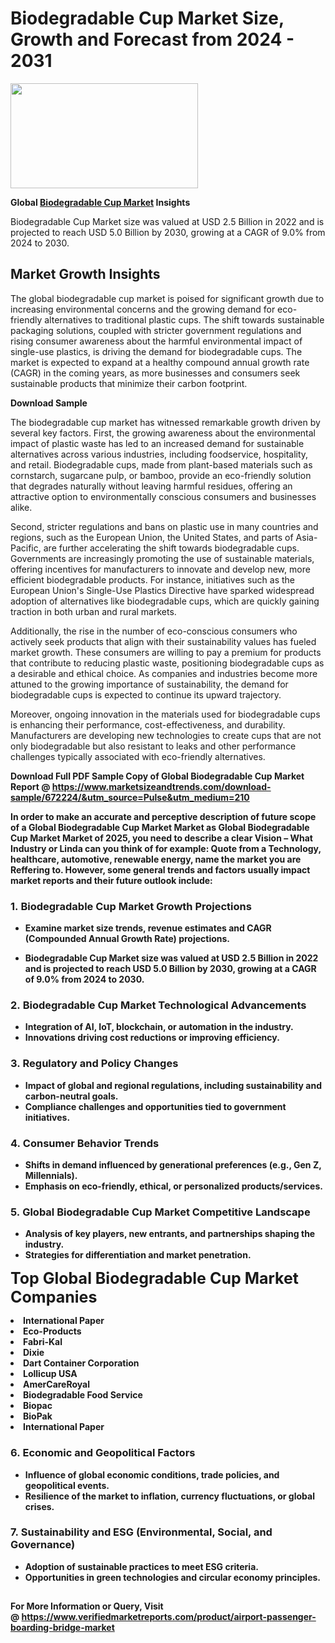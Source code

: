<H1>Biodegradable Cup Market Size, Growth and Forecast from 2024 - 2031</H1><img class="aligncenter size-medium wp-image-584254" src="https://thirdeyenews.in/wp-content/uploads/2024/09/Global-Market-Research-300x168.jpeg" alt="" width="300" height="168" /><p><strong>Global&nbsp;<a href="https://www.marketsizeandtrends.com/download-sample/672224/&amp;utm_source=Pulse&amp;utm_medium=210">Biodegradable Cup Market</a> Insights</strong></p><p>Biodegradable Cup Market size was valued at USD 2.5 Billion in 2022 and is projected to reach USD 5.0 Billion by 2030, growing at a CAGR of 9.0% from 2024 to 2030.</p><p><h2>Market Growth Insights</h2> <p>The global biodegradable cup market is poised for significant growth due to increasing environmental concerns and the growing demand for eco-friendly alternatives to traditional plastic cups. The shift towards sustainable packaging solutions, coupled with stricter government regulations and rising consumer awareness about the harmful environmental impact of single-use plastics, is driving the demand for biodegradable cups. The market is expected to expand at a healthy compound annual growth rate (CAGR) in the coming years, as more businesses and consumers seek sustainable products that minimize their carbon footprint.</p> <p><strong>Download Sample</strong></p> <p>The biodegradable cup market has witnessed remarkable growth driven by several key factors. First, the growing awareness about the environmental impact of plastic waste has led to an increased demand for sustainable alternatives across various industries, including foodservice, hospitality, and retail. Biodegradable cups, made from plant-based materials such as cornstarch, sugarcane pulp, or bamboo, provide an eco-friendly solution that degrades naturally without leaving harmful residues, offering an attractive option to environmentally conscious consumers and businesses alike.</p> <p>Second, stricter regulations and bans on plastic use in many countries and regions, such as the European Union, the United States, and parts of Asia-Pacific, are further accelerating the shift towards biodegradable cups. Governments are increasingly promoting the use of sustainable materials, offering incentives for manufacturers to innovate and develop new, more efficient biodegradable products. For instance, initiatives such as the European Union's Single-Use Plastics Directive have sparked widespread adoption of alternatives like biodegradable cups, which are quickly gaining traction in both urban and rural markets.</p> <p>Additionally, the rise in the number of eco-conscious consumers who actively seek products that align with their sustainability values has fueled market growth. These consumers are willing to pay a premium for products that contribute to reducing plastic waste, positioning biodegradable cups as a desirable and ethical choice. As companies and industries become more attuned to the growing importance of sustainability, the demand for biodegradable cups is expected to continue its upward trajectory.</p> <p>Moreover, ongoing innovation in the materials used for biodegradable cups is enhancing their performance, cost-effectiveness, and durability. Manufacturers are developing new technologies to create cups that are not only biodegradable but also resistant to leaks and other performance challenges typically associated with eco-friendly alternatives.</p> <p><strong></p><p><span class=""><strong>Download Full PDF Sample Copy of Global Biodegradable Cup Market Report</strong> @ <a href="https://www.marketsizeandtrends.com/download-sample/672224/&amp;utm_source=Pulse&amp;utm_medium=210" target="_blank">https://www.marketsizeandtrends.com/download-sample/672224/&amp;utm_source=Pulse&amp;utm_medium=210</a></span></p><p>In order to make an accurate and perceptive description of future scope of a Global&nbsp;Biodegradable Cup Market Market as Global&nbsp;Biodegradable Cup Market Market of 2025, you need to describe a clear Vision &ndash; What Industry or Linda can you think of for example: Quote from a Technology, healthcare, automotive, renewable energy, name the market you are Reffering to. However, some general trends and factors usually impact market reports and their future outlook include:</p><h3>1.&nbsp;<strong>Biodegradable Cup Market Growth Projections</strong></h3><ul><li>Examine market size trends, revenue estimates and CAGR (Compounded Annual Growth Rate) projections.</li><li><p>Biodegradable Cup Market size was valued at USD 2.5 Billion in 2022 and is projected to reach USD 5.0 Billion by 2030, growing at a CAGR of 9.0% from 2024 to 2030.</p></li></ul><h3>2.&nbsp;<strong>Biodegradable Cup Market Technological Advancements</strong></h3><ul><li>Integration of AI, IoT, blockchain, or automation in the industry.</li><li>Innovations driving cost reductions or improving efficiency.</li></ul><h3>3.&nbsp;<strong>Regulatory and Policy Changes</strong></h3><ul><li>Impact of global and regional regulations, including sustainability and carbon-neutral goals.</li><li>Compliance challenges and opportunities tied to government initiatives.</li></ul><h3>4.&nbsp;<strong>Consumer Behavior Trends</strong></h3><ul><li>Shifts in demand influenced by generational preferences (e.g., Gen Z, Millennials).</li><li>Emphasis on eco-friendly, ethical, or personalized products/services.</li></ul><h3>5.&nbsp;<strong>Global Biodegradable Cup Market Competitive Landscape</strong></h3><ul><li>Analysis of key players, new entrants, and partnerships shaping the industry.</li><li>Strategies for differentiation and market penetration.</li></ul><p data-pm-slice="1 1 []"><span style="color: inherit; font-family: inherit; font-size: 25px;">Top Global Biodegradable Cup Market Companies</span></p><div class="" data-test-id=""><p><li>International Paper</li><li> Eco-Products</li><li> Fabri-Kal</li><li> Dixie</li><li> Dart Container Corporation</li><li> Lollicup USA</li><li> AmerCareRoyal</li><li> Biodegradable Food Service</li><li> Biopac</li><li> BioPak</li><li> International Paper</li></p></div><h3>6.&nbsp;<strong>Economic and Geopolitical Factors</strong></h3><ul><li>Influence of global economic conditions, trade policies, and geopolitical events.</li><li>Resilience of the market to inflation, currency fluctuations, or global crises.</li></ul><h3>7.&nbsp;<strong>Sustainability and ESG (Environmental, Social, and Governance)</strong></h3><ul><li>Adoption of sustainable practices to meet ESG criteria.</li><li>Opportunities in green technologies and circular economy principles.</li></ul><h2><strong style="font-size: 14px;">For More Information or Query, Visit @&nbsp;</strong><a style="background-color: #ffffff; font-size: 14px;" href="https://www.marketsizeandtrends.com/report/biodegradable-cup-market/" target="_blank">https://www.verifiedmarketreports.com/product/airport-passenger-boarding-bridge-market</a></h2>
